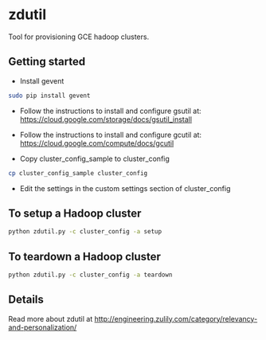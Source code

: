 zdutil
================================

Tool for provisioning GCE hadoop clusters.

Getting started
-------------------------
* Install gevent
```bash
sudo pip install gevent
```

* Follow the instructions to install and configure gsutil at: https://cloud.google.com/storage/docs/gsutil_install

* Follow the instructions to install and configure gcutil at: https://cloud.google.com/compute/docs/gcutil

* Copy cluster_config_sample to cluster_config
```bash
cp cluster_config_sample cluster_config
```

* Edit the settings in the custom settings section of cluster_config

To setup a Hadoop cluster
-------------------------
```bash
python zdutil.py -c cluster_config -a setup
```

To teardown a Hadoop cluster
-------------------------
```bash
python zdutil.py -c cluster_config -a teardown
```

Details
-------------------------
Read more about zdutil at http://engineering.zulily.com/category/relevancy-and-personalization/